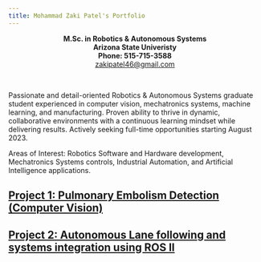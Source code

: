 ```yaml
---
title: Mohammad Zaki Patel's Portfolio
---
```


<p align="center">
  <b>M.Sc. in Robotics & Autonomous Systems</b><br>
  <b>Arizona State Univeristy</b><br>
  <b>Phone: 515-715-3588</b><br>
  <a href="mailto:zakipatel46.com">zakipatel46@gmail.com</a>
</p>


<br>

Passionate and detail-oriented Robotics & Autonomous Systems graduate student experienced in computer vision, mechatronics systems, machine learning, and manufacturing. Proven ability to thrive in dynamic, collaborative environments with a continuous learning mindset while delivering results. Actively seeking full-time opportunities starting August 2023.

Areas of Interest:
Robotics Software and Hardware development, Mechatronics Systems controls, Industrial Automation, and Artificial Intelligence applications.


## [Project 1: Pulmonary Embolism Detection (Computer Vision)](/pe_detection.md)

## [Project 2: Autonomous Lane following and systems integration using ROS II](/lane_following.md)
